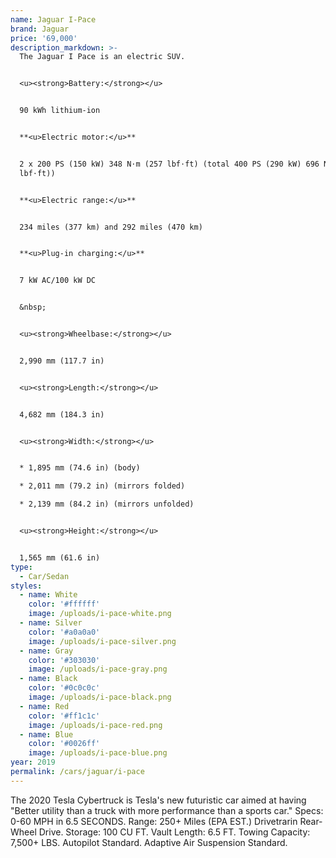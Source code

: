 ```yaml
---
name: Jaguar I-Pace
brand: Jaguar
price: '69,000'
description_markdown: >-
  The Jaguar I Pace is an electric SUV.


  <u><strong>Battery:</strong></u>


  90 kWh lithium-ion


  **<u>Electric motor:</u>**


  2 x 200 PS (150 kW) 348 N⋅m (257 lbf⋅ft) (total 400 PS (290 kW) 696 N⋅m (513
  lbf⋅ft))


  **<u>Electric range:</u>**


  234 miles (377 km) and 292 miles (470 km)


  **<u>Plug-in charging:</u>**


  7 kW AC/100 kW DC


  &nbsp;


  <u><strong>Wheelbase:</strong></u>


  2,990 mm (117.7 in)


  <u><strong>Length:</strong></u>


  4,682 mm (184.3 in)


  <u><strong>Width:</strong></u>


  * 1,895 mm (74.6 in) (body)

  * 2,011 mm (79.2 in) (mirrors folded)

  * 2,139 mm (84.2 in) (mirrors unfolded)


  <u><strong>Height:</strong></u>


  1,565 mm (61.6 in)
type:
  - Car/Sedan
styles:
  - name: White
    color: '#ffffff'
    image: /uploads/i-pace-white.png
  - name: Silver
    color: '#a0a0a0'
    image: /uploads/i-pace-silver.png
  - name: Gray
    color: '#303030'
    image: /uploads/i-pace-gray.png
  - name: Black
    color: '#0c0c0c'
    image: /uploads/i-pace-black.png
  - name: Red
    color: '#ff1c1c'
    image: /uploads/i-pace-red.png
  - name: Blue
    color: '#0026ff'
    image: /uploads/i-pace-blue.png
year: 2019
permalink: /cars/jaguar/i-pace
---
```


The 2020 Tesla Cybertruck is Tesla's new futuristic car aimed at having "Better utility than a truck with more performance than a sports car."
Specs: 
0-60 MPH in 6.5 SECONDS.
Range: 250+ Miles (EPA EST.)
Drivetrarin Rear-Wheel Drive.
Storage: 100 CU FT.
Vault Length: 6.5 FT.
Towing Capacity: 7,500+ LBS.
Autopilot Standard.
Adaptive Air Suspension Standard.



